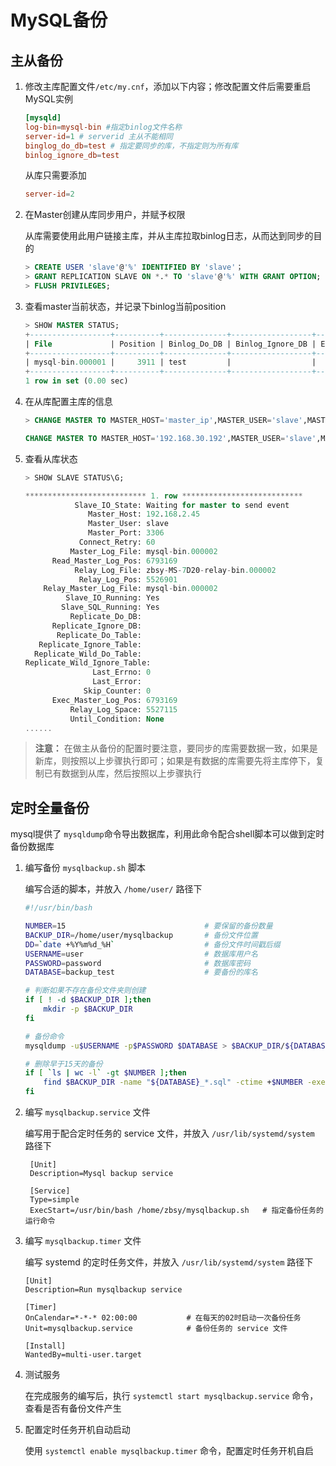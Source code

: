 # MySQL备份

## 主从备份

1. 修改主库配置文件`/etc/my.cnf`，添加以下内容；修改配置文件后需要重启MySQL实例

    ```cnf
    [mysqld]
    log-bin=mysql-bin #指定binlog文件名称
    server-id=1 # serverid 主从不能相同
    binglog_do_db=test # 指定要同步的库，不指定则为所有库
    binlog_ignore_db=test
    ```

    从库只需要添加

    ```cnf
    server-id=2
    ```

2. 在Master创建从库同步用户，并赋予权限

    从库需要使用此用户链接主库，并从主库拉取binlog日志，从而达到同步的目的

    ```sql
    > CREATE USER 'slave'@'%' IDENTIFIED BY 'slave'；
    > GRANT REPLICATION SLAVE ON *.* TO 'slave'@'%' WITH GRANT OPTION;
    > FLUSH PRIVILEGES;
    ```

3. 查看master当前状态，并记录下binlog当前position

    ```sql
    > SHOW MASTER STATUS;
    +------------------+----------+--------------+------------------+-------------------+
    | File             | Position | Binlog_Do_DB | Binlog_Ignore_DB | Executed_Gtid_Set |
    +------------------+----------+--------------+------------------+-------------------+
    | mysql-bin.000001 |     3911 | test         |                  |                   |
    +------------------+----------+--------------+------------------+-------------------+
    1 row in set (0.00 sec)
    ```

4. 在从库配置主库的信息

    ```sql
    > CHANGE MASTER TO MASTER_HOST='master_ip',MASTER_USER='slave',MASTER_PASSWORD='slave',MASTER_LOG_FILE='mysql-bin.000001',MASTER_LOG_POS=3911;

    CHANGE MASTER TO MASTER_HOST='192.168.30.192',MASTER_USER='slave',MASTER_PASSWORD='Slave@2021',MASTER_LOG_FILE='mysql-bin.000025',MASTER_LOG_POS=38496880;
    ```

5. 查看从库状态

    ```sql
    > SHOW SLAVE STATUS\G;

    *************************** 1. row ***************************
               Slave_IO_State: Waiting for master to send event
                  Master_Host: 192.168.2.45
                  Master_User: slave
                  Master_Port: 3306
                Connect_Retry: 60
              Master_Log_File: mysql-bin.000002
          Read_Master_Log_Pos: 6793169
               Relay_Log_File: zbsy-MS-7D20-relay-bin.000002
                Relay_Log_Pos: 5526901
        Relay_Master_Log_File: mysql-bin.000002
             Slave_IO_Running: Yes                                      # 看到这两个yes 表示从库配置成功
            Slave_SQL_Running: Yes
              Replicate_Do_DB: 
          Replicate_Ignore_DB: 
           Replicate_Do_Table: 
       Replicate_Ignore_Table: 
      Replicate_Wild_Do_Table: 
    Replicate_Wild_Ignore_Table: 
                   Last_Errno: 0
                   Last_Error: 
                 Skip_Counter: 0
          Exec_Master_Log_Pos: 6793169
              Relay_Log_Space: 5527115
              Until_Condition: None
    ......
    ```

> **注意：** 在做主从备份的配置时要注意，要同步的库需要数据一致，如果是新库，则按照以上步骤执行即可；如果是有数据的库需要先将主库停下，复制已有数据到从库，然后按照以上步骤执行

## 定时全量备份

mysql提供了 `mysqldump`命令导出数据库，利用此命令配合shell脚本可以做到定时备份数据库

1. 编写备份 `mysqlbackup.sh` 脚本

    编写合适的脚本，并放入 `/home/user/` 路径下

    ```bash
    #!/usr/bin/bash

    NUMBER=15                               # 要保留的备份数量
    BACKUP_DIR=/home/user/mysqlbackup       # 备份文件位置
    DD=`date +%Y%m%d_%H`                    # 备份文件时间戳后缀
    USERNAME=user                           # 数据库用户名
    PASSWORD=password                       # 数据库密码
    DATABASE=backup_test                    # 要备份的库名

    # 判断如果不存在备份文件夹则创建
    if [ ! -d $BACKUP_DIR ];then
        mkdir -p $BACKUP_DIR
    fi

    # 备份命令
    mysqldump -u$USERNAME -p$PASSWORD $DATABASE > $BACKUP_DIR/${DATABASE}_$DD.sql

    # 删除早于15天的备份
    if [ `ls | wc -l` -gt $NUMBER ];then
        find $BACKUP_DIR -name "${DATABASE}_*.sql" -ctime +$NUMBER -exec rm {} \;
    fi
    ```

2. 编写 `mysqlbackup.service` 文件

   编写用于配合定时任务的 service 文件，并放入 `/usr/lib/systemd/system` 路径下

   ```service
    [Unit]
    Description=Mysql backup service

    [Service]
    Type=simple
    ExecStart=/usr/bin/bash /home/zbsy/mysqlbackup.sh   # 指定备份任务的运行命令
   ```

3. 编写 `mysqlbackup.timer` 文件

    编写 systemd 的定时任务文件，并放入 `/usr/lib/systemd/system` 路径下

    ```service
    [Unit]
    Description=Run mysqlbackup service

    [Timer]
    OnCalendar=*-*-* 02:00:00           # 在每天的02时启动一次备份任务
    Unit=mysqlbackup.service            # 备份任务的 service 文件

    [Install]
    WantedBy=multi-user.target
    ```

4. 测试服务

   在完成服务的编写后，执行 `systemctl start mysqlbackup.service` 命令，查看是否有备份文件产生

5. 配置定时任务开机自动启动

    使用 `systemctl enable mysqlbackup.timer` 命令，配置定时任务开机自启
